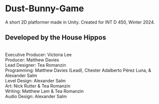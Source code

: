 # Dust-Bunny-Game
A short 2D platformer made in Unity. Created for INT D 450, Winter 2024.

Developed by the House Hippos
---
<br>Executive Producer: Victoria Lee
<br>Producer: Matthew Davies
<br>Lead Designer: Tea Romanzin
<br>Programming: Matthew Davies (Lead), Chester Adalberto Pérez Luna, & Alexander Salm
<br>Level Design: Alexander Salm
<br>Art: Nick Rutter & Tea Romanzin
<br>Writing: Matthew Lam & Tea Romanzin
<br>Audio Design: Alexander Salm
